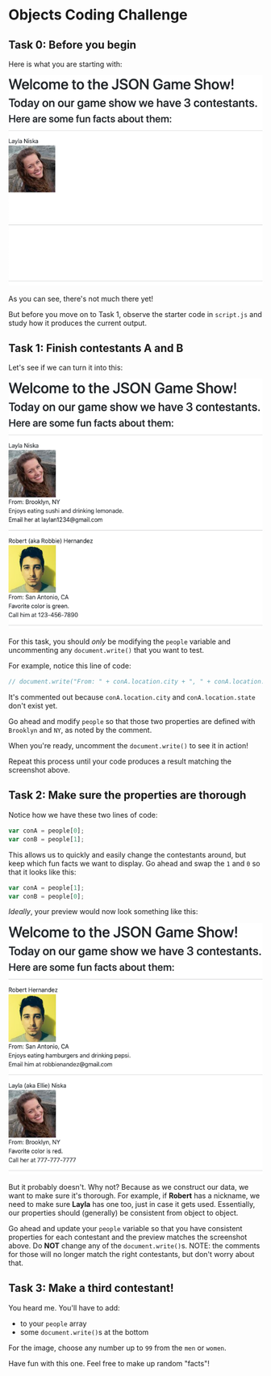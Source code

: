 # Objects Coding Challenge

## Task 0: Before you begin

Here is what you are starting with:

<img src="img/objects-cc-00.png">

As you can see, there's not much there yet!

But before you move on to Task 1, observe the starter code in `script.js` and study how it produces the current output.

## Task 1: Finish contestants A and B

Let's see if we can turn it into this:

<img src="img/objects-cc-01.png">

For this task, you should _only_ be modifying the `people` variable and uncommenting any `document.write()` that you want to test. 

For example, notice this line of code:

```js
// document.write("From: " + conA.location.city + ", " + conA.location.state); // From: Brooklyn, NY
```

It's commented out because `conA.location.city` and `conA.location.state` don't exist yet.

Go ahead and modify `people` so that those two properties are defined with `Brooklyn` and `NY`, as noted by the comment.

When you're ready, uncomment the `document.write()` to see it in action!

Repeat this process until your code produces a result matching the screenshot above.

## Task 2: Make sure the properties are thorough

Notice how we have these two lines of code:

```js
var conA = people[0];
var conB = people[1];
```

This allows us to quickly and easily change the contestants around, but keep which fun facts we want to display. Go ahead and swap the `1` and `0` so that it looks like this:

```js
var conA = people[1];
var conB = people[0];
```

_Ideally_, your preview would now look something like this:

<img src="img/objects-cc-02.png">

But it probably doesn't. Why not? Because as we construct our data, we want to make sure it's thorough. For example, if **Robert** has a nickname, we need to make sure **Layla** has one too, just in case it gets used. Essentially, our properties should (generally) be consistent from object to object.

Go ahead and update your `people` variable so that you have consistent properties for each contestant and the preview matches the screenshot above. Do **NOT** change any of the `document.write()`s. NOTE: the comments for those will no longer match the right contestants, but don't worry about that.

## Task 3: Make a third contestant!

You heard me. You'll have to add:
* to your `people` array
* some `document.write()`s at the bottom

For the image, choose any number up to `99` from the `men` or `women`.

Have fun with this one. Feel free to make up random "facts"!